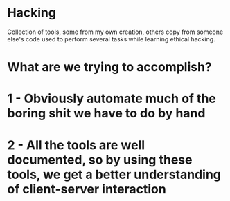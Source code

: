 # Hacking

Collection of tools, some from my own creation, others copy from someone else's code <credit given where credit is due>
used to perform several tasks while learning ethical hacking.
 
# What are we trying to accomplish?

# 1 - Obviously automate much of the boring shit we have to do by hand
# 2 - All the tools are well documented, so by using these tools, we get a better understanding of client-server interaction
